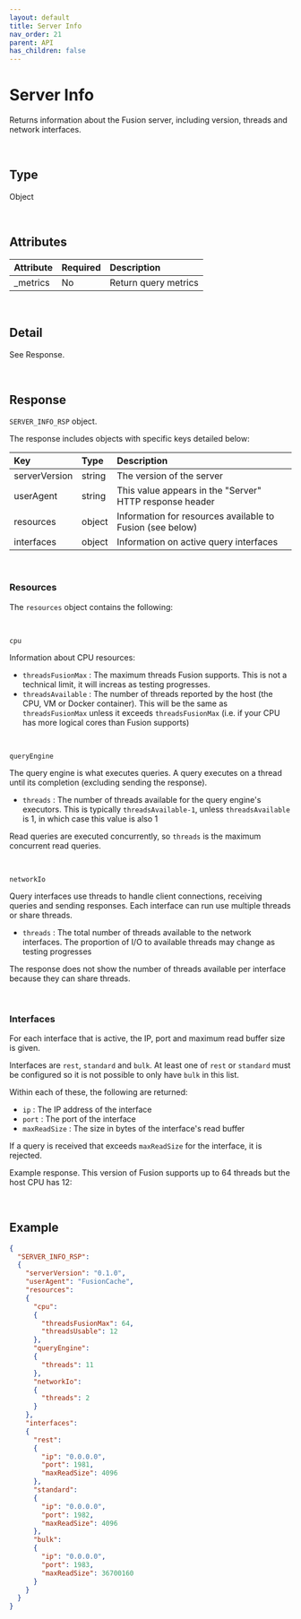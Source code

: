 ```yaml
---
layout: default
title: Server Info
nav_order: 21
parent: API
has_children: false
---
```


# Server Info
Returns information about the Fusion server, including version, threads and network interfaces.

<br/>

## Type
Object

<br/>


## Attributes

| Attribute | Required  | Description      |
|:-----     |:---       |:-------          |
| _metrics  | No        | Return query metrics |


<br/>


## Detail
See Response.

<br/>


## Response
`SERVER_INFO_RSP` object.

The response includes objects with specific keys detailed below:

| Key       | Type    | Description      |
|:-----           |:---     |:-------          |
| serverVersion   | string  | The version of the server |
| userAgent       | string  | This value appears in the "Server" HTTP response header |
| resources       | object  | Information for resources available to Fusion (see below) |
| interfaces      | object  | Information on active query interfaces |


<br/>

### Resources
The `resources` object contains the following:

<br/>

`cpu`

Information about CPU resources:
- `threadsFusionMax` : The maximum threads Fusion supports. This is not a technical limit, it will increas as testing progresses.
- `threadsAvailable` : The number of threads reported by the host (the CPU, VM or Docker container). This will be the same as `threadsFusionMax` unless it exceeds `threadsFusionMax` (i.e. if your CPU has more logical cores than Fusion supports)

<br/>

`queryEngine`

The query engine is what executes queries. A query executes on a thread until its completion (excluding sending the response).
- `threads` : The number of threads available for the query engine's executors. This is typically `threadsAvailable-1`, unless `threadsAvailable` is 1, in which case this value is also 1

Read queries are executed concurrently, so `threads` is the maximum concurrent read queries.

<br/>

`networkIo`

Query interfaces use threads to handle client connections, receiving queries and sending responses. Each interface can run use multiple threads or share threads.

- `threads` : The total number of threads available to the network interfaces. The proportion of I/O to available threads may change as testing progresses

The response does not show the number of threads available per interface because they can share threads.

<br/>

### Interfaces

For each interface that is active, the IP, port and maximum read buffer size is given.

Interfaces are `rest`, `standard` and `bulk`. At least one of `rest` or `standard` must be configured so it is not possible to only have `bulk` in this list.

Within each of these, the following are returned:

- `ip` : The IP address of the interface
- `port` : The port of the interface
- `maxReadSize` : The size in bytes of the interface's read buffer 

If a query is received that exceeds `maxReadSize` for the interface, it is rejected.


Example response. This version of Fusion supports up to 64 threads but the host CPU has 12:

<br/>

## Example

```json
{
  "SERVER_INFO_RSP":
  {
    "serverVersion": "0.1.0",
    "userAgent": "FusionCache",
    "resources":
    {
      "cpu":
      {
        "threadsFusionMax": 64,
        "threadsUsable": 12
      },
      "queryEngine":
      {
        "threads": 11
      },
      "networkIo":
      {
        "threads": 2
      }
    },
    "interfaces":
    {
      "rest":
      {
        "ip": "0.0.0.0",
        "port": 1981,
        "maxReadSize": 4096
      },
      "standard":
      {
        "ip": "0.0.0.0",
        "port": 1982,
        "maxReadSize": 4096
      },
      "bulk":
      {
        "ip": "0.0.0.0",
        "port": 1983,
        "maxReadSize": 36700160
      }
    }
  }
}
```